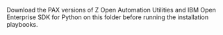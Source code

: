 Download the PAX versions of Z Open Automation Utilities and IBM Open Enterprise SDK for Python on this folder before running the installation playbooks.
